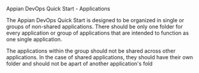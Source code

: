 Appian DevOps Quick Start - Applications

The Appian DevOps Quick Start is designed to be organized in single or groups of non-shared applications. There should be only one folder for every application or group of applications that are intended to function as one single application.

The applications within the group should not be shared across other applications. In the case of shared applications, they should have their own folder and should not be apart of another application's fold
